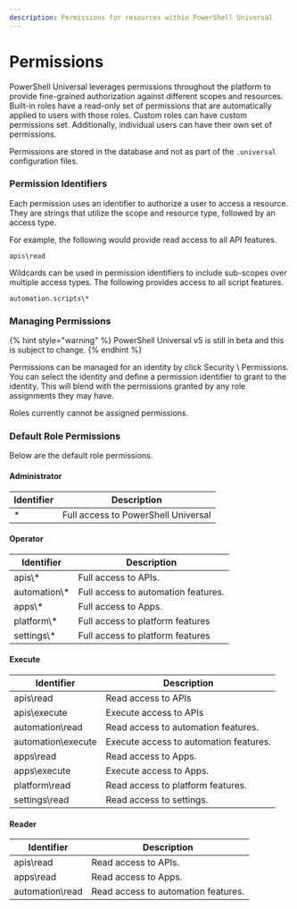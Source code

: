 ```yaml
---
description: Permissions for resources within PowerShell Universal
---
```


# Permissions

PowerShell Universal leverages permissions throughout the platform to provide fine-grained authorization against different scopes and resources. Built-in roles have a read-only set of permissions that are automatically applied to users with those roles. Custom roles can have custom permissions set. Additionally, individual users can have their own set of permissions.&#x20;

Permissions are stored in the database and not as part of the `.universal` configuration files.&#x20;

### Permission Identifiers

Each permission uses an identifier to authorize a user to access a resource. They are strings that utilize the scope and resource type, followed by an access type.&#x20;

For example, the following would provide read access to all API features.&#x20;

```
apis\read
```

Wildcards can be used in permission identifiers to include sub-scopes over multiple access types. The following provides access to all script features.&#x20;

```
automation.scripts\*
```

### Managing Permissions

{% hint style="warning" %}
PowerShell Universal v5 is still in beta and this is subject to change.
{% endhint %}

Permissions can be managed for an identity by click Security \ Permissions. You can select the identity and define a permission identifier to grant to the identity. This will blend with the permissions granted by any role assignments they may have.&#x20;

Roles currently cannot be assigned permissions.

### Default Role Permissions

Below are the default role permissions.&#x20;

#### Administrator



| Identifier | Description                         |
| ---------- | ----------------------------------- |
| \*         | Full access to PowerShell Universal |

#### Operator



| Identifier     | Description                         |
| -------------- | ----------------------------------- |
| apis\\\*       | Full access to APIs.                |
| automation\\\* | Full access to automation features. |
| apps\\\*       | Full access to Apps.                |
| platform\\\*   | Full access to platform features    |
| settings\\\*   | Full access to platform features    |

#### Execute



| Identifier         | Description                             |
| ------------------ | --------------------------------------- |
| apis\read          | Read access to APIs                     |
| apis\execute       | Execute access to APIs                  |
| automation\read    | Read access to automation features.     |
| automation\execute | Execute access to automation features.  |
| apps\read          | Read access to Apps.                    |
| apps\execute       | Execute access to Apps.                 |
| platform\read      | Read access to platform features.       |
| settings\read      | Read access to settings.                |

#### Reader



| Identifier      | Description                         |
| --------------- | ----------------------------------- |
| apis\read       | Read access to APIs.                |
| apps\read       | Read access to Apps.                |
| automation\read | Read access to automation features. |

